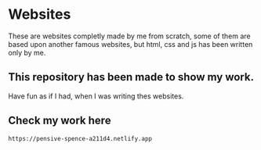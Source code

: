# Websites

These are websites completly made by me from scratch, some of them are based upon another famous websites, but html, css and js has been written only by me.

## This repository has been made to show my work.

Have fun as if I had, when I was writing thes websites.

## Check my work here

```
https://pensive-spence-a211d4.netlify.app
```
